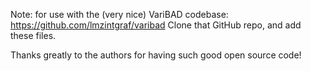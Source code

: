 Note: for use with the (very nice) VariBAD codebase: https://github.com/lmzintgraf/varibad
Clone that GitHub repo, and add these files.

Thanks greatly to the authors for having such good open source code!